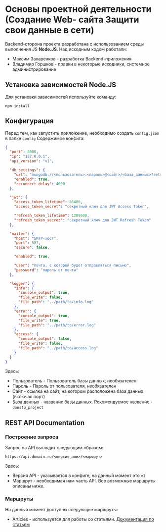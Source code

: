 # Основы проектной деятельности (Создание Web- сайта Защити свои данные в сети)

Backend-сторона проекта разработана с использованием среды выполнения JS **Node.JS**. Над исходным кодом работали:

- Максим Захаренков - разработка Backend-приложения
- Владимир Горшков - правки в некоторые исходники, системное администрирование

## Установка зависимостей Node.JS

Для установки зависимостей используйте команду:

```
npm install
```

## Конфигурация

Перед тем, как запустить приложение, необходимо создать `config.json` в папке `config`
Содержимое конфига:

```json
{
  "port": 8000,
  "ip": "127.0.0.1",
  "api_version": "v1",

  "db_settings": {
    "url": "mongodb://<пользователь>:<пароль>@<сайт>/<база_данных>?retryWrites=true",
    "enabled": true,
    "reconnect_delay": 4000
  },

  "jwt": {
    "access_token_lifetime": 86400,
    "access_token_secret": "секретный ключ для JWT Access Token",

    "refresh_token_lifetime": 1209600,
    "refresh_token_secret": "секретный ключ для JWT Refresh Token"
  },

  "mailer": {
    "host": "SMTP-хост",
    "port": 587,
    "secure": false,

    "enabled": true,

    "user": "почта, с которой будет отправляться письмо",
    "password": "пароль от почты"
  },

  "logger": {
    "info": {
      "console_output": true,
      "file_write": false,
      "file_path": "../path/to/info.log"
    },
    "error": {
      "console_output": true,
      "file_write": true,
      "file_path": "../path/to/error.log"
    },
    "access": {
      "console_output": false,
      "file_write": false,
      "file_path": "../path/to/access.log"
    }
  }
}
```

Здесь:

- Пользователь - Пользователь базы данных, необязателен
- Пароль - Пароль от пользователя, необязателен
- Сайт - ссылка на сайт, на котором расположена база данных (включая порт)
- База данных - название базы данных. Рекомендуемое название - `donstu_project`

## REST API Documentation

### Построение запроса

Запрос на API выглядит следующим образом:

```
https://api.domain.ru/<версия_апи>/<маршрут>
```

Здесь:

- Версия API - указывается в конфиге, на данный момент это `v1`
- Маршрут - необходимая нам часть API. Все возможные маршруты описаны ниже.

### Маршруты

На данный момент доступны следующие маршруты:

- Articles - используется для работы со статьями. [Документация по статьям](docs/articles.md)

